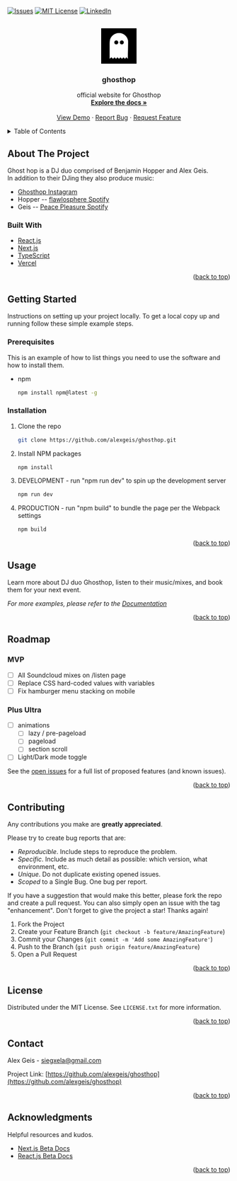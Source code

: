 <!-- Search and replace keywords: `deployed_link`, `product-screenshot` -->

<div id="top"></div>

<!-- PROJECT SHIELDS -->
<!--
*** using markdown "reference style" links for readability.
*** Reference links are enclosed in brackets [ ] instead of parentheses ( ).
*** See the bottom of this document for the declaration of the reference variables
*** https://www.markdownguide.org/basic-syntax/#reference-style-links
-->

<!-- [![Contributors][contributors-shield]][contributors-url]
[![Forks][forks-shield]][forks-url]
[![Stargazers][stars-shield]][stars-url] -->

[![Issues][issues-shield]][issues-url]
[![MIT License][license-shield]][license-url]
[![LinkedIn][linkedin-shield]][linkedin-url]

<!-- PROJECT LOGO -->
<br />
<div align="center">
  <a href="https://ghosthop.vercel.app/">
    <img src="./src/assets/logos/ghost-alone.jpeg" alt="ghosthop Logo" width="80" height="80">
  </a>

<h3 align="center">ghosthop</h3>

  <p align="center">
    official website for Ghosthop
    <br />
    <a href="https://github.com/alexgeis/ghosthop"><strong>Explore the docs »</strong></a>
    <br />
    <br />
    <a class="deployed_link" href="https://ghosthop.vercel.app/">View Demo</a>
    ·
    <a href="https://github.com/alexgeis/ghosthop/issues">Report Bug</a>
    ·
    <a href="https://github.com/alexgeis/ghosthop/issues">Request Feature</a>
  </p>
</div>

<!-- TABLE OF CONTENTS -->
<details>
  <summary>Table of Contents</summary>
  <ol>
    <li>
      <a href="#about-the-project">About The Project</a>
      <ul>
        <li><a href="#built-with">Built With</a></li>
      </ul>
    </li>
    <li>
      <a href="#getting-started">Getting Started</a>
      <ul>
        <li><a href="#prerequisites">Prerequisites</a></li>
        <li><a href="#installation">Installation</a></li>
      </ul>
    </li>
    <li><a href="#usage">Usage</a></li>
    <li><a href="#roadmap">Roadmap</a></li>
    <li><a href="#contributing">Contributing</a></li>
    <li><a href="#license">License</a></li>
    <li><a href="#contact">Contact</a></li>
    <li><a href="#acknowledgments">Acknowledgments</a></li>
  </ol>
</details>

<!-- ABOUT THE PROJECT -->

## About The Project

<!-- [![Product Name Screen Shot][product-screenshot]](https://example.com) -->
<!-- <a class="deployed_link" href="https://ghosthop.vercel.app/">
<p align="center">
<img id="product-screenshot" src="./src/assets/logos/ghost-alone.jpeg" alt="Product Name Screen Shot"
style="display: block;
    margin-left: auto;
    margin-right: auto;
    width: 60%;"/></p></a> -->

<p>Ghost hop is a DJ duo comprised of Benjamin Hopper and Alex Geis. <br> In addition to their DJing they also produce music:<p/>
<ul>
    <li><a href="https://www.instagram.com/ghosthopofficial/">Ghosthop Instagram</a></li>
    <li>Hopper -- <a href="https://open.spotify.com/artist/0ETPddH5Oeip5NqDkdRf97?si=D9MFTiCDT4K9lINUVtQ3gQ">flawlosphere Spotify</a></li>
    <li>Geis -- <a href="https://open.spotify.com/artist/41yri20ft220T9dx4A6mWa?si=XqPARj4JQ6W_yT4eKTHz8Q">Peace Pleasure Spotify</a></li>
  </ul>

<!-- <p align="right">(<a href="#top">back to top</a>)</p> -->

### Built With

<!-- - [Webpack](https://webpack.js.org/) -->

- [React.js](https://reactjs.org/)
- [Next.js](https://nextjs.org/)
- [TypeScript](https://www.typescriptlang.org/)
- [Vercel](https://vercel.com/)
  <!-- - [Bootstrap](https://getbootstrap.com) -->
  <!-- - [Node.js](https://nodejs.dev/) -->
  <!-- - [Express](https://expressjs.com/) -->
  <!-- - [MongoDB](https://www.mongodb.com/) -->
  <!-- - [MySQL](https://www.mysql.com/) -->
  <!-- - [JQuery](https://jquery.com) -->

<p align="right">(<a href="#top">back to top</a>)</p>

<!-- GETTING STARTED -->

## Getting Started

Instructions on setting up your project locally.
To get a local copy up and running follow these simple example steps.

### Prerequisites

This is an example of how to list things you need to use the software and how to install them.

- npm
  ```sh
  npm install npm@latest -g
  ```

<!-- PREREQ EXAMPLE
Packages used in this project: -->
<!-- - npm
- css-loader
- html-loader
- html-webpack-plugin
- style-loader
- webpack
- webpack-cli
- webpack-dev-server
  ```sh
  npm install npm@latest css-loader html-loader html-webpack-plugin style-loader webpack webpack-cli webpack-dev-server -g
  ``` -->

### Installation

1. Clone the repo
   ```sh
   git clone https://github.com/alexgeis/ghosthop.git
   ```
2. Install NPM packages
   ```sh
   npm install
   ```
3. DEVELOPMENT - run "npm run dev" to spin up the development server
   ```sh
   npm run dev
   ```
4. PRODUCTION - run "npm build" to bundle the page per the Webpack settings
   ```sh
   npm build
   ```

<!-- API EXAMPLE
1. Get a free API Key at [https://example.com](https://example.com)
2. Clone the repo
   ```sh
   git clone https://github.com/alexgeis/ghosthop.git
   ```
3. Install NPM packages
   ```sh
   npm install
   ```
4. Enter your API in `config.js`
   ```js
   const API_KEY = "ENTER YOUR API";
   ``` -->

<p align="right">(<a href="#top">back to top</a>)</p>

<!-- USAGE EXAMPLES -->

## Usage

Learn more about DJ duo Ghosthop, listen to their music/mixes, and book them for your next event.

_For more examples, please refer to the [Documentation](https://example.com)_

<p align="right">(<a href="#top">back to top</a>)</p>

<!-- ROADMAP -->

## Roadmap

### MVP

- [ ] All Soundcloud mixes on /listen page
- [ ] Replace CSS hard-coded values with variables
- [ ] Fix hamburger menu stacking on mobile

### Plus Ultra

- [ ] animations
  - [ ] lazy / pre-pageload
  - [ ] pageload
  - [ ] section scroll
- [ ] Light/Dark mode toggle

See the [open issues](https://github.com/alexgeis/ghosthop/issues) for a full list of proposed features (and known issues).

<p align="right">(<a href="#top">back to top</a>)</p>

<!-- CONTRIBUTING -->

## Contributing

Any contributions you make are **greatly appreciated**.

Please try to create bug reports that are:

- _Reproducible_. Include steps to reproduce the problem.
- _Specific_. Include as much detail as possible: which version, what environment, etc.
- _Unique_. Do not duplicate existing opened issues.
- _Scoped_ to a Single Bug. One bug per report.

If you have a suggestion that would make this better, please fork the repo and create a pull request. You can also simply open an issue with the tag "enhancement".
Don't forget to give the project a star! Thanks again!

1. Fork the Project
2. Create your Feature Branch (`git checkout -b feature/AmazingFeature`)
3. Commit your Changes (`git commit -m 'Add some AmazingFeature'`)
4. Push to the Branch (`git push origin feature/AmazingFeature`)
5. Open a Pull Request

<p align="right">(<a href="#top">back to top</a>)</p>

<!-- LICENSE -->

## License

Distributed under the MIT License. See `LICENSE.txt` for more information.

<p align="right">(<a href="#top">back to top</a>)</p>

<!-- CONTACT -->

## Contact

Alex Geis - siegxela@gmail.com

Project Link: [https://github.com/alexgeis/ghosthop](https://github.com/alexgeis/ghosthop)

<p align="right">(<a href="#top">back to top</a>)</p>

<!-- ACKNOWLEDGMENTS -->

## Acknowledgments

Helpful resources and kudos.

- [Next.js Beta Docs](https://beta.nextjs.org/docs)
- [React.js Beta Docs](https://beta.reactjs.org/)
<!-- - [Choose an Open Source License](https://choosealicense.com)
- [Img Shields](https://shields.io)
- [GitHub Pages](https://pages.github.com)
- [Font Awesome](https://fontawesome.com)
- [React Icons](https://react-icons.github.io/react-icons/search)
- [Markdown Studio](https://readme.so/editor)
- []()
- []()
- []() -->

<p align="right">(<a href="#top">back to top</a>)</p>

<!-- MARKDOWN LINKS & IMAGES -->
<!-- https://www.markdownguide.org/basic-syntax/#reference-style-links -->

<!-- [contributors-shield]: https://img.shields.io/github/contributors/alexgeis/ghosthop.svg?style=for-the-badge
[contributors-url]: https://github.com/alexgeis/ghosthop/graphs/contributors
[forks-shield]: https://img.shields.io/github/forks/alexgeis/ghosthop.svg?style=for-the-badge
[forks-url]: https://github.com/alexgeis/ghosthop/network/members
[stars-shield]: https://img.shields.io/github/stars/alexgeis/ghosthop.svg?style=for-the-badge
[stars-url]: https://github.com/alexgeis/ghosthop/stargazers -->

[issues-shield]: https://img.shields.io/github/issues/alexgeis/ghosthop.svg?style=for-the-badge
[issues-url]: https://github.com/alexgeis/ghosthop/issues
[license-shield]: https://img.shields.io/github/license/alexgeis/ghosthop.svg?style=for-the-badge
[license-url]: https://github.com/alexgeis/ghosthop/blob/master/LICENSE.txt
[linkedin-shield]: https://img.shields.io/badge/-LinkedIn-black.svg?style=for-the-badge&logo=linkedin&colorB=555
[linkedin-url]: https://linkedin.com/in/alexngeis
[product-screenshot]: images/screenshot.png
